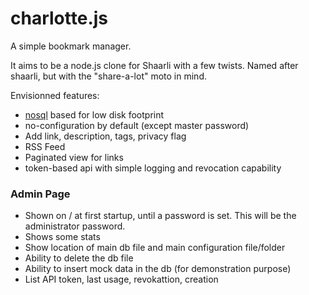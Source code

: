 charlotte.js
============

A simple bookmark manager.

It aims to be a node.js clone for Shaarli with a few twists. Named after shaarli, but with the "share-a-lot" moto in mind.

Envisionned features:

- [nosql](https://github.com/petersirka/nosql) based for low disk footprint
- no-configuration by default (except master password)
- Add link, description, tags, privacy flag
- RSS Feed
- Paginated view for links
- token-based api with simple logging and revocation capability


### Admin Page

- Shown on / at first startup, until a password is set. This will be the administrator password.
- Shows some stats
- Show location of main db file and main configuration file/folder
- Ability to delete the db file
- Ability to insert mock data in the db (for demonstration purpose)
- List API token, last usage, revokattion, creation



